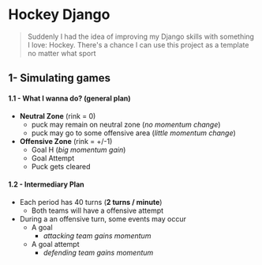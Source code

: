 # Hockey Django

> Suddenly I had the idea of improving my Django skills
> with something I love: Hockey. There's a chance I can 
> use this  project as a template no matter what sport 



## 1- Simulating games

#### 1.1 - What I wanna do? (general plan)

* **Neutral Zone** (rink = 0)
	* puck may remain on neutral zone (_no momentum change_)
	* puck may go to some offensive area (_little momentum change_)
* **Offensive Zone** (rink = +/-1)
	* Goal H (_big momentum gain_)
	* Goal Attempt
	* Puck gets cleared

#### 1.2 - Intermediary Plan

* Each period has 40 turns (**2 turns / minute**)
    * Both teams will have a offensive attempt
* During a an offensive turn, some events may occur
    * A goal 
        * _attacking team gains momentum_
    * A goal attempt
        * _defending team gains momentum_